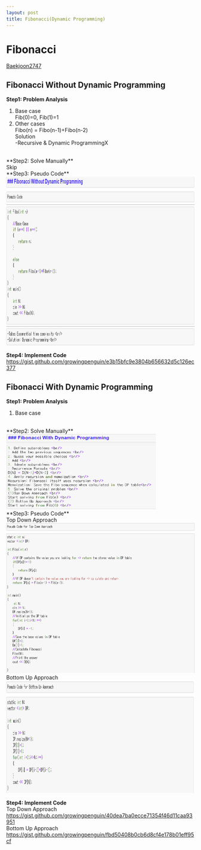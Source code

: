 ```yaml
---
layout: post
title: Fibonacci(Dynamic Programming) 
---
```


# Fibonacci # 
[Baekjoon2747](https://www.acmicpc.net/problem/2747)

## Fibonacci Without Dynamic Programming
**Step1: Problem Analysis**<br/>
1. Base case<br/>
Fib(0)=0, Fib(1)=1<br/>
2. Other cases <br/>
Fibo(n) = Fibo(n-1)+Fibo(n-2) <br/>
Solution<br/>
-Recursive & Dynamic ProgrammingX<br/>
<br/>
**Step2: Solve Manually**<br/>
Skip <br/>
**Step3: Pseudo Code**<br/>
<img src="/_images/Baek2747_1.png" width="800" height="450"><br/>

**Step4: Implement Code** <br/> 
https://gist.github.com/growingpenguin/e3b15bfc9e3804b656632d5c126ec377 <br/>

## Fibonacci With Dynamic Programming
**Step1: Problem Analysis**<br/>
1. Base case<br/>
<br/>
**Step2: Solve Manually**<br/>
<img src="/_images/Baek2747_2.png" width="400" height="200"><br/>
**Step3: Pseudo Code**<br/>
Top Down Approach<br/>
<img src="/_images/Baek2747_3.png" width="600" height="400"><br/>
Bottom Up Approach<br/>
<img src="/_images/Baek2747_4.png" width="750" height="300"><br/>

**Step4: Implement Code** <br/> 
Top Down Approach<br/>
https://gist.github.com/growingpenguin/40dea7ba0ecce71354f46d11caa93951 <br/>
Bottom Up Approach<br/>
https://gist.github.com/growingpenguin/fbd50408b0cb6d8cf4e178b01eff95cf <br/>

